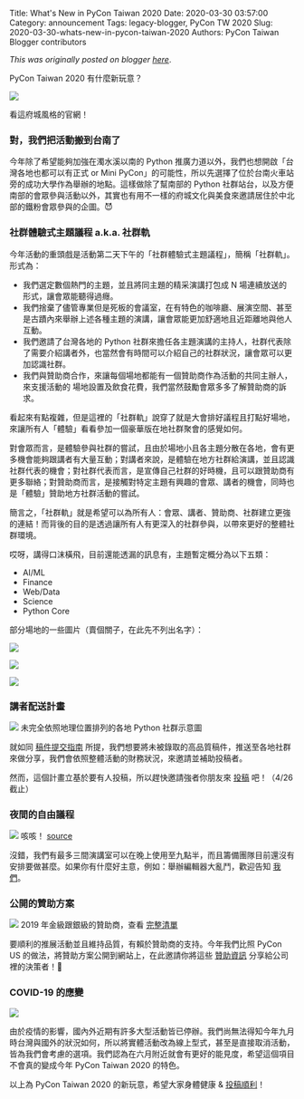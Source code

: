 Title: What's New in PyCon Taiwan 2020
Date: 2020-03-30 03:57:00
Category: announcement
Tags: legacy-blogger, PyCon TW 2020
Slug: 2020-03-30-whats-new-in-pycon-taiwan-2020
Authors: PyCon Taiwan Blogger contributors

*This was originally posted on blogger [here](https://pycontw.blogspot.com/2020/03/whats-new-in-pycon-taiwan-2020.html)*.

<!--more-->

PyCon Taiwan 2020 有什麼新玩意？

![](https://lh5.googleusercontent.com/Lb8OrlzcTrs9gwHEZVt23RjTtEukCf279yo4k0ippRvP4tm-zQw1zwy1Kn6fP62k5rd-5nldiepGiz0kdzYk8xzoPaKicQnk400IYk_F_ytCzquLn_DCQPuX81-WHMbvrSRxBTEV0qM)

 看這府城風格的官網！

### 對，我們把活動搬到台南了

今年除了希望能夠加強在濁水溪以南的 Python 推廣力道以外，我們也想開啟「台灣各地也都可以有正式 or Mini PyCon」的可能性，所以先選擇了位於台南火車站旁的成功大學作為舉辦的地點。這樣做除了幫南部的 Python 社群站台，以及方便南部的會眾參與活動以外，其實也有用不一樣的府城文化與美食來邀請居住於中北部的鐵粉會眾參與的企圖。😈

### 社群體驗式主題議程 a.k.a. 社群軌

今年活動的重頭戲是活動第二天下午的「社群體驗式主題議程」，簡稱「社群軌」。形式為：

* 我們選定數個熱門的主題，並且將同主題的精采演講打包成 N 場連續放送的形式，讓會眾能聽得過癮。
* 我們捨棄了儘管專業但是死板的會議室，在有特色的咖啡廳、展演空間、甚至是古蹟內來舉辦上述各種主題的演講，讓會眾能更加舒適地且近距離地與他人互動。
* 我們邀請了台灣各地的 Python 社群來擔任各主題演講的主持人，社群代表除了需要介紹講者外，也當然會有時間可以介紹自己的社群狀況，讓會眾可以更加認識社群。
* 我們與贊助商合作，來讓每個場地都能有一個贊助商作為活動的共同主辦人，來支援活動的 場地設置及飲食花費，我們當然鼓勵會眾多多了解贊助商的訴求。

看起來有點複雜，但是這裡的「社群軌」說穿了就是大會排好議程且打點好場地，來讓所有人「體驗」看看參加一個豪華版在地社群聚會的感覺如何。

對會眾而言，是體驗參與社群的嘗試，且由於場地小且各主題分散在各地，會有更多機會能夠跟講者有大量互動；對講者來說，是體驗在地方社群給演講，並且認識社群代表的機會；對社群代表而言，是宣傳自己社群的好時機，且可以跟贊助商有更多聯絡；對贊助商而言，是接觸對特定主題有興趣的會眾、講者的機會，同時也是「體驗」贊助地方社群活動的嘗試。

簡言之，「社群軌」就是希望可以為所有人：會眾、講者、贊助商、社群建立更強的連結！而背後的目的是透過讓所有人有更深入的社群參與，以帶來更好的整體社群環境。

哎呀，講得口沫橫飛，目前還能透漏的訊息有，主題暫定概分為以下五類：

* AI/ML
* Finance
* Web/Data
* Science
* Python Core

部分場地的一些圖片（賣個關子，在此先不列出名字）：

![](https://3.bp.blogspot.com/-eDBcxft0V5s/XoDwmPx8sUI/AAAAAAAApec/eW5fA6P8cG07vb_rp7hmv7s5EhLPTYzWgCK4BGAYYCw/s400/49496522308_57408aecab_o.jpg)

![](https://1.bp.blogspot.com/-BBLemSOj3YI/XoDxKVaFPAI/AAAAAAAApe0/MuHrTNj_CEIAEKxiKrSUqSwbEq3gHGpHQCK4BGAYYCw/s400/49497238622_26d38d605f_o.jpg)

![](https://4.bp.blogspot.com/-asWOb4FUuME/XoDw0OFBhPI/AAAAAAAApek/YLIkS8cv84wrqhSuvo3Ipk8jpOPthBBOACK4BGAYYCw/s400/%25E5%258F%25A4%25E8%25B9%259F%25E5%2587%25BA%25E5%25BC%25B5%25E6%2589%2580-%25E5%25A0%25B4%25E5%259C%25B0%25E7%2585%25A7%25E7%2589%2587.jpg)

### 講者配送計畫

![](https://3.bp.blogspot.com/--2EwHWpCmXg/XoNsN__qmzI/AAAAAAAApf8/y_0oad7QVpIPL-0-UCqHUMA7_aCK6D9pgCK4BGAYYCw/s320/PyCon_Taiwan_2020_CFP_Announcement__zh-hant__-_Google_%25E7%25B0%25A1%25E5%25A0%25B1.png)
未完全依照地理位置排列的各地 Python 社群示意圖

就如同 [稿件提交指南](https://tw.pycon.org/2020/zh-hant/speaking/cfp/) 所提，我們想要將未被錄取的高品質稿件，推送至各地社群來做分享，我們會依照整體活動的財務狀況，來邀請並補助投稿者。

然而，這個計畫立基於要有人投稿，所以趕快邀請強者你朋友來 [投稿](https://tw.pycon.org/2020/zh-hant/speaking/cfp/) 吧！（4/26 截止）

### 夜間的自由議程

![](https://2.bp.blogspot.com/-Dz7aZHfRIbE/XoNtTZHLe0I/AAAAAAAApgI/ri0yVsE-8SUzJXiivMwa8Mkwj-9E0CPGwCK4BGAYYCw/s400/learning_curve.jpg)
咳咳！ [source](https://devrant.com/rants/441088/i-know-this-is-probably-gonna-be-unpopular-but-whatever-fuck-vim-fuck-emacs-a-te)

沒錯，我們有最多三間演講室可以在晚上使用至九點半，而且籌備團隊目前還沒有安排要做甚麼。如果你有什麼好主意，例如：舉辦編輯器大亂鬥，歡迎告知 [我們](https://www.facebook.com/pycontw/)。

### 公開的贊助方案

![](https://2.bp.blogspot.com/-v7r3r_wJIFo/XoNudwSd2HI/AAAAAAAApgU/vT4p3Mo9KbQIhL5vCizgMl3mS586U2o5QCK4BGAYYCw/s400/PyCon_Taiwan_2019.png)
2019 年金級跟銀級的贊助商，查看 [完整清單](https://tw.pycon.org/2019/zh-hant/)

要順利的推展活動並且維持品質，有賴於贊助商的支持。今年我們比照 PyCon US 的做法，將贊助方案公開到網站上，在此邀請你將這些 [贊助資訊](https://tw.pycon.org/2020/zh-hant/sponsor/prospectus/) 分享給公司裡的決策者！🙏

### COVID-19 的應變

![](https://1.bp.blogspot.com/-H87ndHJcunk/XoD_nxaPk5I/AAAAAAAApfI/mCec4hEt1sQaWxgJoih0wfr7SkieX9GtQCK4BGAYYCw/s320/PyCon_US.png)

由於疫情的影響，國內外近期有許多大型活動皆已停辦。我們尚無法得知今年九月時台灣與國外的狀況如何，所以將實體活動改為線上型式，甚至是直接取消活動，皆為我們會考慮的選項。我們認為在六月附近就會有更好的能見度，希望這個項目不會真的變成今年 PyCon Taiwan 2020 的特色。

以上為 PyCon Taiwan 2020 的新玩意，希望大家身體健康 & [投稿順利](https://tw.pycon.org/2020/zh-hant/speaking/cfp/)！
